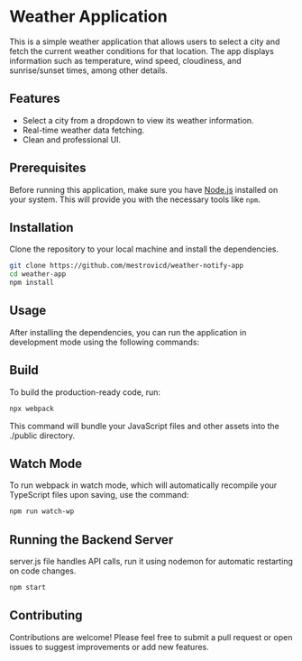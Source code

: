 # Weather Application

This is a simple weather application that allows users to select a city and fetch the current weather conditions for that location. The app displays information such as temperature, wind speed, cloudiness, and sunrise/sunset times, among other details.

## Features

-   Select a city from a dropdown to view its weather information.
-   Real-time weather data fetching.
-   Clean and professional UI.

## Prerequisites

Before running this application, make sure you have [Node.js](https://nodejs.org/) installed on your system. This will provide you with the necessary tools like `npm`.

## Installation

Clone the repository to your local machine and install the dependencies.

```bash
git clone https://github.com/mestrovicd/weather-notify-app
cd weather-app
npm install
```

## Usage

After installing the dependencies, you can run the application in development mode using the following commands:

## Build

To build the production-ready code, run:

```bash
npx webpack
```

This command will bundle your JavaScript files and other assets into the ./public directory.

## Watch Mode

To run webpack in watch mode, which will automatically recompile your TypeScript files upon saving, use the command:

```bash
npm run watch-wp
```

## Running the Backend Server

server.js file handles API calls, run it using nodemon for automatic restarting on code changes.

```bash
npm start
```

## Contributing

Contributions are welcome! Please feel free to submit a pull request or open issues to suggest improvements or add new features.
